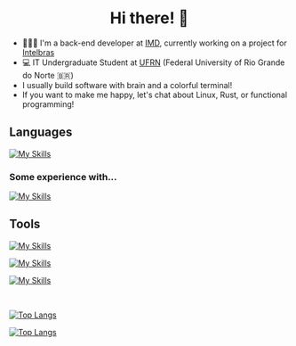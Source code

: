 <h1 align="center">
Hi there! 👋
</h1>

- 🧑🏻‍💻 I'm a back-end developer at [IMD](https://portal.imd.ufrn.br), currently working on a project for [Intelbras](https://www.intelbras.com/)
- 💻 IT Undergraduate Student at [UFRN](https://ufrn.br/) (Federal University of Rio Grande do Norte 🇧🇷)
- I usually build software with brain and a colorful terminal!
- If you want to make me happy, let's chat about Linux, Rust, or functional programming!


## Languages
[![My Skills](https://skillicons.dev/icons?i=rust,py,ts,js,lua)]()

### Some experience with...
[![My Skills](https://skillicons.dev/icons?i=java,c,cpp)]()

## Tools
[![My Skills](https://skillicons.dev/icons?i=linux,git,gitlab,neovim,ansible)]()

[![My Skills](https://skillicons.dev/icons?i=docker,django,fastapi,nodejs,nest,postgres,rabbitmq,redis,mongo,firebase)]()

[![My Skills](https://skillicons.dev/icons?i=react,vue,nuxt,next,sass,jest)]()

<br />

[![Top Langs](https://github-readme-stats.vercel.app/api/top-langs/?username=talis-fb&hide=vue&langs_count=10&layout=compact&exclude_repo=MaquinaRefrigeranteFPGA,dotfiles&show_icons=true&theme=github_dark)](https://github.com/talis-fb/github-readme-stats)

[![Top Langs](https://github-readme-stats.vercel.app/api?username=talis-fb&show_icons=true&theme=github_dark)](https://github.com/talis-fb/github-readme-stats)


